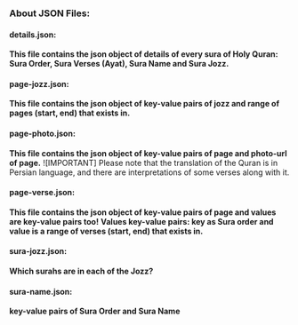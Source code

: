 ### About JSON Files:

#### details.json:
**This file contains the json object of details of every sura of Holy Quran: Sura Order, Sura Verses (Ayat), Sura Name and Sura Jozz.**

#### page-jozz.json:
**This file contains the json object of key-value pairs of jozz and range of pages (start, end) that exists in.**

#### page-photo.json:
**This file contains the json object of key-value pairs of page and photo-url of page.**
![IMPORTANT] Please note that the translation of the Quran is in Persian language, and there are interpretations of some verses along with it.

#### page-verse.json:
**This file contains the json object of key-value pairs of page and values are key-value pairs too!**
**Values key-value pairs: key as Sura order and value is a range of verses (start, end) that exists in.**

#### sura-jozz.json:
**Which surahs are in each of the Jozz?**

#### sura-name.json:
**key-value pairs of Sura Order and Sura Name**
